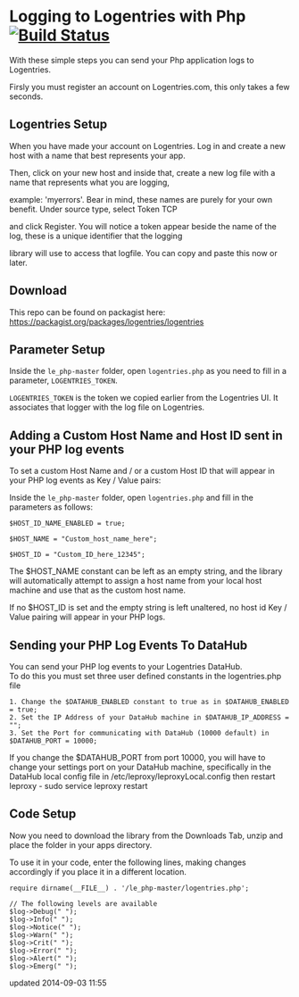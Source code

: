 Logging to Logentries with Php [![Build Status](https://travis-ci.org/logentries/le_php.png)](https://travis-ci.org/logentries/le_php)
=======================================

With these simple steps you can send your Php application logs to Logentries.

Firsly you must register an account on Logentries.com, this only takes a few seconds.

Logentries Setup
----------------

When you have made your account on Logentries. Log in and create a new host with a name that best represents your app.

Then, click on your new host and inside that, create a new log file with a name that represents what you are logging,

example:  'myerrors'. Bear in mind, these names are purely for your own benefit. Under source type, select Token TCP

and click Register. You will notice a token appear beside the name of the log, these is a unique identifier that the logging

library will use to access that logfile. You can copy and paste this now or later.

Download
--------
This repo can be found on packagist here: https://packagist.org/packages/logentries/logentries

Parameter Setup
---------------
Inside the `le_php-master` folder, open `logentries.php` as you need to fill in a parameter, `LOGENTRIES_TOKEN`.

`LOGENTRIES_TOKEN` is the token we copied earlier from the Logentries UI. It associates that logger with the log file on Logentries.



Adding a Custom Host Name and Host ID sent in your PHP log events
---------------
To set a custom Host Name and / or a custom Host ID that will appear in your PHP log events as Key / Value pairs:

Inside the `le_php-master` folder, open `logentries.php` and fill in the parameters as follows:

	$HOST_ID_NAME_ENABLED = true;

	$HOST_NAME = "Custom_host_name_here";

	$HOST_ID = "Custom_ID_here_12345";

The $HOST_NAME constant can be left as an empty string, and the library will automatically attempt to assign a host name from 
your local host machine and use that as the custom host name.

If no $HOST_ID is set and the empty string is left unaltered, no host id Key / Value pairing will appear in your PHP logs.



Sending your PHP Log Events To DataHub 
---------------

You can send your PHP log events to your Logentries DataHub.  
To do this you must set three user defined constants in the logentries.php file

	1. Change the $DATAHUB_ENABLED constant to true as in $DATAHUB_ENABLED = true;	
	2. Set the IP Address of your DataHub machine in $DATAHUB_IP_ADDRESS = "";
	3. Set the Port for communicating with DataHub (10000 default) in $DATAHUB_PORT = 10000;	

If you change the $DATAHUB_PORT from port 10000, you will have to change your settings port on your DataHub machine, 
specifically in the DataHub local config file in /etc/leproxy/leproxyLocal.config then restart leproxy - sudo service leproxy restart


Code Setup
----------

Now you need to download the library from the Downloads Tab, unzip and place the folder in your apps directory.

To use it in your code, enter the following lines, making changes accordingly if you place it in a different location.

	require dirname(__FILE__) . '/le_php-master/logentries.php';
	
	// The following levels are available
	$log->Debug(" ");
	$log->Info(" ");
	$log->Notice(" ");
	$log->Warn(" ");
	$log->Crit(" ");
	$log->Error(" ");
	$log->Alert(" ");
	$log->Emerg(" ");
	
	
updated 2014-09-03 11:55
